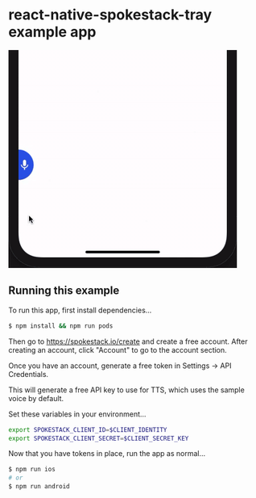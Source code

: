 # react-native-spokestack-tray example app

![Example app](./tray_example.gif)

## Running this example

To run this app, first install dependencies...

```sh
$ npm install && npm run pods
```

Then go to https://spokestack.io/create and create a free account.
After creating an account, click "Account" to go to the account section.

Once you have an account, generate a free token in Settings -> API Credentials.

This will generate a free API key to use for TTS, which uses the sample voice by default.

Set these variables in your environment...

```sh
export SPOKESTACK_CLIENT_ID=$CLIENT_IDENTITY
export SPOKESTACK_CLIENT_SECRET=$CLIENT_SECRET_KEY
```

Now that you have tokens in place, run the app as normal...

```sh
$ npm run ios
# or
$ npm run android
```
